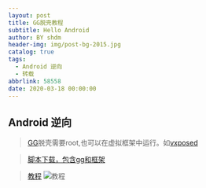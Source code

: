 ```yaml
---
layout: post
title: GG脱壳教程
subtitle: Hello Android
author: BY shdm
header-img: img/post-bg-2015.jpg
catalog: true
tags:
  - Android 逆向
  - 转载
abbrlink: 58558
date: 2020-03-18 00:00:00
---
```


## Android 逆向
>[GG](https://gameguardian.net/download)脱壳需要root,也可以在虚拟框架中运行。如[vxposed]( https://vxposed.com/)
>

>[脚本下载，包含gg和框架](https://www.lanzous.com/iadi1vi)
>

>[教程](https://www.lanzous.com/iadoauh)
> ![教程](https://raw.githubusercontent.com/gsyx666/picture/master/picture/GG.gif)

